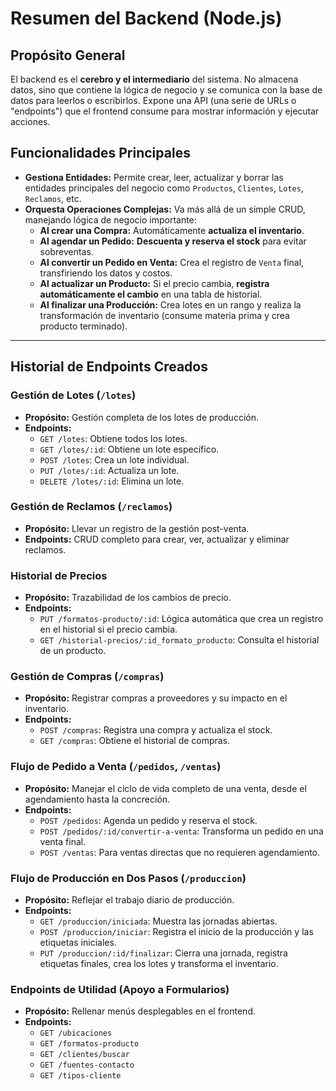# Resumen del Backend (Node.js)

## Propósito General

El backend es el **cerebro y el intermediario** del sistema. No almacena datos, sino que contiene la lógica de negocio y se comunica con la base de datos para leerlos o escribirlos. Expone una API (una serie de URLs o "endpoints") que el frontend consume para mostrar información y ejecutar acciones.

## Funcionalidades Principales

*   **Gestiona Entidades:** Permite crear, leer, actualizar y borrar las entidades principales del negocio como `Productos`, `Clientes`, `Lotes`, `Reclamos`, etc.
*   **Orquesta Operaciones Complejas:** Va más allá de un simple CRUD, manejando lógica de negocio importante:
    *   **Al crear una Compra:** Automáticamente **actualiza el inventario**.
    *   **Al agendar un Pedido:** **Descuenta y reserva el stock** para evitar sobreventas.
    *   **Al convertir un Pedido en Venta:** Crea el registro de `Venta` final, transfiriendo los datos y costos.
    *   **Al actualizar un Producto:** Si el precio cambia, **registra automáticamente el cambio** en una tabla de historial.
    *   **Al finalizar una Producción:** Crea lotes en un rango y realiza la transformación de inventario (consume materia prima y crea producto terminado).

---

## Historial de Endpoints Creados

### Gestión de Lotes (`/lotes`)
- **Propósito:** Gestión completa de los lotes de producción.
- **Endpoints:**
    - `GET /lotes`: Obtiene todos los lotes.
    - `GET /lotes/:id`: Obtiene un lote específico.
    - `POST /lotes`: Crea un lote individual.
    - `PUT /lotes/:id`: Actualiza un lote.
    - `DELETE /lotes/:id`: Elimina un lote.

### Gestión de Reclamos (`/reclamos`)
- **Propósito:** Llevar un registro de la gestión post-venta.
- **Endpoints:** CRUD completo para crear, ver, actualizar y eliminar reclamos.

### Historial de Precios
- **Propósito:** Trazabilidad de los cambios de precio.
- **Endpoints:**
    - `PUT /formatos-producto/:id`: Lógica automática que crea un registro en el historial si el precio cambia.
    - `GET /historial-precios/:id_formato_producto`: Consulta el historial de un producto.

### Gestión de Compras (`/compras`)
- **Propósito:** Registrar compras a proveedores y su impacto en el inventario.
- **Endpoints:**
    - `POST /compras`: Registra una compra y actualiza el stock.
    - `GET /compras`: Obtiene el historial de compras.

### Flujo de Pedido a Venta (`/pedidos`, `/ventas`)
- **Propósito:** Manejar el ciclo de vida completo de una venta, desde el agendamiento hasta la concreción.
- **Endpoints:**
    - `POST /pedidos`: Agenda un pedido y reserva el stock.
    - `POST /pedidos/:id/convertir-a-venta`: Transforma un pedido en una venta final.
    - `POST /ventas`: Para ventas directas que no requieren agendamiento.

### Flujo de Producción en Dos Pasos (`/produccion`)
- **Propósito:** Reflejar el trabajo diario de producción.
- **Endpoints:**
    - `GET /produccion/iniciada`: Muestra las jornadas abiertas.
    - `POST /produccion/iniciar`: Registra el inicio de la producción y las etiquetas iniciales.
    - `PUT /produccion/:id/finalizar`: Cierra una jornada, registra etiquetas finales, crea los lotes y transforma el inventario.

### Endpoints de Utilidad (Apoyo a Formularios)
- **Propósito:** Rellenar menús desplegables en el frontend.
- **Endpoints:**
    - `GET /ubicaciones`
    - `GET /formatos-producto`
    - `GET /clientes/buscar`
    - `GET /fuentes-contacto`
    - `GET /tipos-cliente`
